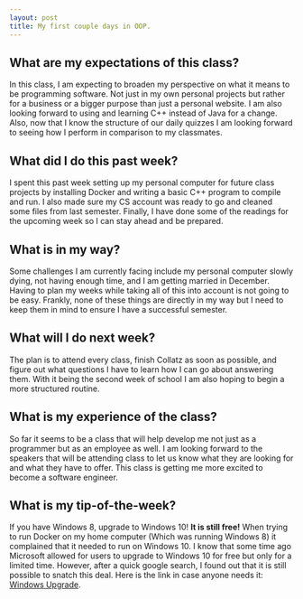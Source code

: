 ```yaml
---
layout: post
title: My first couple days in OOP.
---
```

## What are my expectations of this class?
In this class, I am expecting to broaden my perspective on what it means to be programming software. Not just in my own personal projects but rather for a business or a bigger purpose than just a personal website. I am also looking forward to using and learning C++ instead of Java for a change. Also, now that I know the structure of our daily quizzes I am looking forward to seeing how I perform in comparison to my classmates.

## What did I do this past week?
I spent this past week setting up my personal computer for future class projects by installing Docker and writing a basic C++ program to compile and run. I also made sure my CS account was ready to go and cleaned some files from last semester. Finally, I have done some of the readings for the upcoming week so I can stay ahead and be prepared.

## What is in my way?
Some challenges I am currently facing include my personal computer slowly dying, not having enough time, and I am getting married in December. Having to plan my weeks while taking all of this into account is not going to be easy. Frankly, none of these things are directly in my way but I need to keep them in mind to ensure I have a successful semester.

## What will I do next week?
The plan is to attend every class, finish Collatz as soon as possible, and figure out what questions I have to learn how I can go about answering them. With it being the second week of school I am also hoping to begin a more structured routine.

## What is my experience of the class?
So far it seems to be a class that will help develop me not just as a programmer but as an employee as well. I am looking forward to the speakers that will be attending class to let us know what they are looking for and what they have to offer. This class is getting me more excited to become a software engineer. 

## What is my tip-of-the-week?

If you have Windows 8, upgrade to Windows 10! **It is still free!** When trying to run Docker on my home computer (Which was running Windows 8) it complained that it needed to run on Windows 10. I know that some time ago Microsoft allowed for users to upgrade to Windows 10 for free but only for a limited time. However, after a quick google search, I found out that it is still possible to snatch this deal. Here is the link in case anyone needs it: [Windows Upgrade](https://www.microsoft.com/en-us/accessibility/windows10upgrade).
